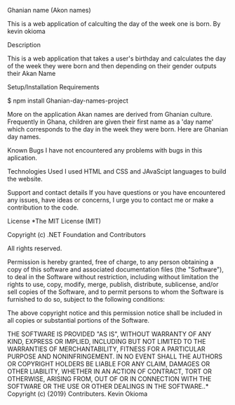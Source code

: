 Ghanian name (Akon names)

This is a web application of calculting the day of the week one is born. 
By kevin okioma

Description

This is a web application that takes a user's birthday and calculates the day of the week they were born and then depending on their gender outputs their Akan Name

Setup/Installation Requirements

$ npm install Ghanian-day-names-project

More on the application
Akan names are derived from Ghanian culture. Frequently in Ghana, children are given their first name as a 'day name' which corresponds to the day in the week they were born. Here are Ghanian day names.

Known Bugs
I have not encountered any problems with bugs in this aplication.

Technologies Used
I used HTML and CSS and JAvaScipt languages to build the website.

Support and contact details
If you have questions or you have encountered any issues, have ideas or concerns, I urge you to contact me or make a contribution to the code.

License
*The MIT License (MIT)

Copyright (c) .NET Foundation and Contributors

All rights reserved.

Permission is hereby granted, free of charge, to any person obtaining a copy of this software and associated documentation files (the "Software"), to deal in the Software without restriction, including without limitation the rights to use, copy, modify, merge, publish, distribute, sublicense, and/or sell copies of the Software, and to permit persons to whom the Software is furnished to do so, subject to the following conditions:

The above copyright notice and this permission notice shall be included in all copies or substantial portions of the Software.

THE SOFTWARE IS PROVIDED "AS IS", WITHOUT WARRANTY OF ANY KIND, EXPRESS OR IMPLIED, INCLUDING BUT NOT LIMITED TO THE WARRANTIES OF MERCHANTABILITY, FITNESS FOR A PARTICULAR PURPOSE AND NONINFRINGEMENT. IN NO EVENT SHALL THE AUTHORS OR COPYRIGHT HOLDERS BE LIABLE FOR ANY CLAIM, DAMAGES OR OTHER LIABILITY, WHETHER IN AN ACTION OF CONTRACT, TORT OR OTHERWISE, ARISING FROM, OUT OF OR IN CONNECTION WITH THE SOFTWARE OR THE USE OR OTHER DEALINGS IN THE SOFTWARE..* Copyright (c) {2019} Contributers. Kevin Okioma